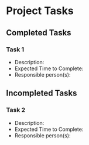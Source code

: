 # Project Tasks
## Completed Tasks
### Task 1
* Description: 
* Expected Time to Complete: 
* Responsible person(s):




## Incompleted Tasks
### Task 2
* Description:
* Expected Time to Complete:
* Responsible person(s):




